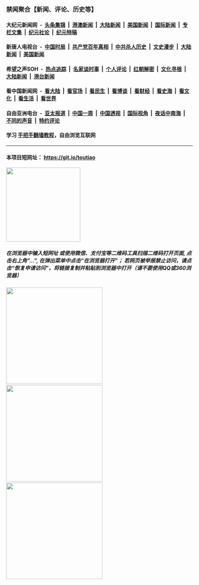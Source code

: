### 禁闻聚合【新闻、评论、历史等】

#### 大纪元新闻网 &nbsp;-&nbsp; [头条集锦](indexes/E头条集锦.md?t=02041455) &nbsp;|&nbsp; [港澳新闻](indexes/E港澳新闻.md?t=02041455)  &nbsp;|&nbsp; [大陆新闻](indexes/E大陆新闻.md?t=02041455) &nbsp;|&nbsp; [美国新闻](indexes/E美国新闻.md?t=02041455) &nbsp;|&nbsp; [国际新闻](indexes/E国际新闻.md?t=02041455) &nbsp;|&nbsp; [专栏文集](indexes/E专栏文集.md?t=02041455) &nbsp;|&nbsp; [纪元社论](indexes/E纪元社论.md?t=02041455) &nbsp;|&nbsp; [纪元特稿](indexes/E纪元特稿.md?t=02041455) 

#### 新唐人电视台 &nbsp;-&nbsp; [中国时局](indexes/N中国时局.md?t=02041455) &nbsp;|&nbsp; [共产党百年真相](indexes/N共产党百年真相.md?t=02041455) &nbsp;|&nbsp; [中共杀人历史](indexes/N中共杀人历史.md?t=02041455) &nbsp;|&nbsp; [文史漫步](indexes/N文史漫步.md?t=02041455) &nbsp;|&nbsp; [大陆新闻](indexes/N大陆新闻.md?t=02041455) &nbsp;|&nbsp; [美国新闻](indexes/N美国新闻.md?t=02041455)

#### 希望之声SOH &nbsp;-&nbsp; [热点追踪](indexes/H热点追踪.md?t=02041455) &nbsp;|&nbsp; [名家谈时事](indexes/H名家谈时事.md?t=02041455) &nbsp;|&nbsp; [个人评论](indexes/H个人评论.md?t=02041455)  &nbsp;|&nbsp; [红朝解密](indexes/H红朝解密.md?t=02041455) &nbsp;|&nbsp; [文化寻根](indexes/H文化寻根.md?t=02041455) &nbsp;|&nbsp; [大陆新闻](indexes/H大陆新闻.md?t=02041455) &nbsp;|&nbsp; [港台新闻](indexes/H港台新闻.md?t=02041455)

#### 看中国新闻网 &nbsp;-&nbsp; [看大陆](indexes/S看大陆.md?t=02041455) &nbsp;|&nbsp; [看官场](indexes/S看官场.md?t=02041455) &nbsp;|&nbsp; [看民生](indexes/S看民生.md?t=02041455)  &nbsp;|&nbsp; [看博谈](indexes/S看博谈.md?t=02041455) &nbsp;|&nbsp; [看财经](indexes/S看财经.md?t=02041455) &nbsp;|&nbsp; [看史海](indexes/S看史海.md?t=02041455) &nbsp;|&nbsp; [看文化](indexes/S看文化.md?t=02041455) &nbsp;|&nbsp; [看生活](indexes/S看生活.md?t=02041455) &nbsp;|&nbsp; [看世界](indexes/S看世界.md?t=02041455)

#### 自由亚洲电台 &nbsp;-&nbsp; [亚太报道](indexes/R亚太报道.md?t=02041455) &nbsp;|&nbsp; [中国一周](indexes/R中国一周.md?t=02041455) &nbsp;|&nbsp; [中国透视](indexes/R中国透视.md?t=02041455)  &nbsp;|&nbsp; [国际视角](indexes/R国际视角.md?t=02041455) &nbsp;|&nbsp; [夜话中南海](indexes/R夜话中南海.md?t=02041455) &nbsp;|&nbsp; [不同的声音](indexes/R不同的声音.md?t=02041455) &nbsp;|&nbsp; [特约评论](indexes/R特约评论.md?t=02041455)

#### 学习 [手把手翻墙教程](https://github.com/gfw-breaker/guides/wiki)，自由浏览互联网

----

#### 本项目短网址： https://git.io/toutiao
<img src="https://raw.githubusercontent.com/gfw-breaker/banned-news/master/scripts/img/qr.png" width="200px"/>  

##### 在浏览器中输入短网址 或使用微信、支付宝等二维码工具扫描二维码打开页面, 点击右上角"...", 在弹出菜单中点击“在浏览器打开”； 若网页被举报禁止访问，请点击“恢复申请访问”，将链接复制并粘贴到浏览器中打开（请不要使用QQ或360浏览器）

<img src="https://raw.githubusercontent.com/gfw-breaker/banned-news/master/scripts/img/1.png" width="260px"/> &nbsp; <img src="https://raw.githubusercontent.com/gfw-breaker/banned-news/master/scripts/img/2.png" width="260px"/> &nbsp; <img src="https://raw.githubusercontent.com/gfw-breaker/banned-news/master/scripts/img/3.png" width="260px"/>
